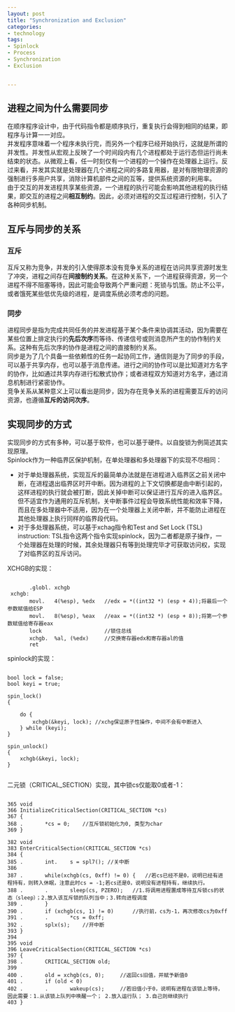 ```yaml
---
layout: post
title: "Synchronization and Exclusion"
categories:
- technology
tags:
- Spinlock
- Process
- Synchronization
- Exclusion


---
```


## 进程之间为什么需要同步

在顺序程序设计中，由于代码指令都是顺序执行，重复执行会得到相同的结果，即程序与计算一一对应。  
并发程序意味着一个程序未执行完，而另外一个程序已经开始执行，这就是所谓的并发性。并发性从宏观上反映了一个时间段内有几个进程都处于运行态但运行尚未结束的状态。从微观上看，任一时刻仅有一个进程的一个操作在处理器上运行。反过来看，并发其实就是处理器在几个进程之间的多路复用器，是对有限物理资源的强制进行多用户共享，消除计算机部件之间的互等，提供系统资源的利用率。  
由于交互的并发进程共享某些资源，一个进程的执行可能会影响其他进程的执行结果，即交互的进程之间**相互制约**。因此，必须对进程的交互过程进行控制，引入了各种同步机制。  

## 互斥与同步的关系  

### 互斥
互斥又称为竞争，并发的引入使得原本没有竞争关系的进程在访问共享资源时发生了冲突，进程之间存在**间接制约关系**。在这种关系下，一个进程获得资源，另一个进程不得不阻塞等待，因此可能会导致两个严重问题：死锁与饥饿。防止不公平，或者饿死某些低优先级的进程，是调度系统必须考虑的问题。    
### 同步  
进程同步是指为完成共同任务的并发进程基于某个条件来协调其活动，因为需要在某些位置上排定执行的**先后次序**而等待、传递信号或则消息所产生的协作制约关系。这种有先后次序的协作是进程之间的直接制约关系。          
同步是为了几个具备一些依赖性的任务一起协同工作，通信则是为了同步的手段，可以基于共享内存，也可以基于消息传递。进行之间的协作可以是比知道对方名字的协作，比如通过共享内存进行松散式协作；或者进程双方知道对方名字，通过消息机制进行紧密协作。      
竞争关系从某种意义上可以看出是同步，因为存在竞争关系的进程需要互斥的访问资源，也遵循**互斥的访问次序**。


## 实现同步的方式

实现同步的方式有多种，可以基于软件，也可以基于硬件。以自旋锁为例简述其实现原理。  
Spinlock作为一种临界区保护机制，在单处理器和多处理器下的实现不尽相同：  
*  对于单处理器系统，实现互斥的最简单办法就是在进程进入临界区之前关闭中断，在进程退出临界区时开中断。因为进程的上下文切换都是由中断引起的，这样进程的执行就会被打断，因此关掉中断可以保证进行互斥的进入临界区。但不适宜作为通用的互斥机制，关中断事件过程会导致系统性能和效率下降，而且在多处理器中不适用，因为在一个处理器上关闭中断，并不能防止进程在其他处理器上执行同样的临界段代码。  
*  对于多处理器系统，可以基于xchag指令和Test and Set Lock (TSL) instruction: TSL指令这两个指令实现spinlock，因为二者都是原子操作，一个处理器在处理的时候，其余处理器只有等到处理完毕才可获取访问权，实现了对临界区的互斥访问。

XCHGB的实现：  
<pre><code>
       .globl. xchgb
 xchgb:
       movl.   4(%esp), %edx   //edx = *((int32 *) (esp + 4));将最后一个参数赋值给ESP
       movl.   8(%esp), %eax   //eax = *((int32 *) (esp + 8));将第一个参数赋值给寄存器eax
       lock                    //锁住总线
       xchgb.  %al, (%edx)     //交换寄存器edx和寄存器al的值
       ret
</code></pre>

spinlock的实现：  
<pre><code>  
bool lock = false;
bool keyi = true;

spin_lock()
{   
    
    do {
        xchgb(&keyi, lock); //xchg保证原子性操作，中间不会有中断进入
    } while (keyi);
}

spin_unlock()
{
    xchgb(&keyi, lock);
}

</code></pre>  
二元锁（CRITICAL_SECTION）实现，其中锁cs仅能取0或者-1：
<pre><code>
365 void
366 InitializeCriticalSection(CRITICAL_SECTION *cs)
367 {
368 .       *cs = 0;	//互斥锁初始化为0, 类型为char
369 }

382 void
383 EnterCriticalSection(CRITICAL_SECTION *cs)
384 {
385 .       int.    s = spl7();	//关中断
386 
387 .       while(xchgb(cs, 0xff) != 0) {	//若cs已经不是0，说明已经有进程持有，则转入休眠，注意此时cs = -1;若cs还是0，说明没有进程持有，继续执行。
388 .       .       sleep(cs, PZERO);	//1.将调用进程置成等待互斥锁cs的状态（sleep）；2.放入该互斥锁的队列当中；3.转向进程调度
389 .       }
390 .       if (xchgb(cs, 1) != 0)		//执行前，cs为-1，再次修改cs为0xff
391 .       .       *cs = 0xff;
392 .       splx(s);	//开中断
393 }
394 
395 void
396 LeaveCriticalSection(CRITICAL_SECTION *cs)
397 {
398 .       CRITICAL_SECTION old;
399 
400 .       old = xchgb(cs, 0);		//返回cs旧值，并赋予新值0	
401 .       if (old < 0) 
402 .       .       wakeup(cs);		//若旧值小于0，说明有进程在该锁上等待，因此需要：1.从该锁上队列中唤醒一个； 2.放入运行队； 3.自己则继续执行
403 }
</code></pre>